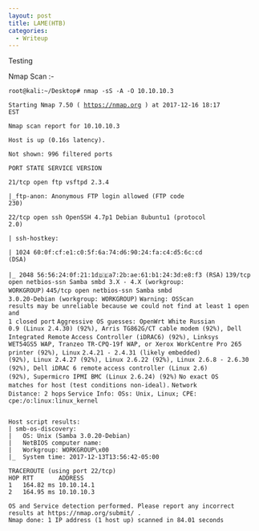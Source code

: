 ```yaml
---
layout: post
title: LAME(HTB)
categories:
  - Writeup
---
```

Testing

Nmap Scan :-
<p Class="message">
<code>root@kali:~/Desktop# nmap -sS -A -O 10.10.10.3</code>

<code>Starting Nmap 7.50 ( https://nmap.org ) at 2017-12-16 18:17 EST</code>

<code>Nmap scan report for 10.10.10.3</code>

<code>Host is up (0.16s latency).</code>

<code>Not shown: 996 filtered ports</code>

<code>PORT    STATE SERVICE     VERSION</code>

<code>21/tcp  open  ftp         vsftpd 2.3.4</code>

<code>|_ftp-anon: Anonymous FTP login allowed (FTP code 230)</code>

<code>22/tcp  open  ssh         OpenSSH 4.7p1 Debian 8ubuntu1 (protocol 2.0)</code>

<code>| ssh-hostkey: </code>

<code>|   1024 60:0f:cf:e1:c0:5f:6a:74:d6:90:24:fa:c4:d5:6c:cd (DSA)</code>

<code>|_  2048 56:56:24:0f:21:1d:de:a7:2b:ae:61:b1:24:3d:e8:f3 (RSA)</code>
<code>139/tcp open  netbios-ssn Samba smbd 3.X - 4.X (workgroup: WORKGROUP)</code>
<code>445/tcp open  netbios-ssn Samba smbd 3.0.20-Debian (workgroup: WORKGROUP)</code>
<code>Warning: OSScan results may be unreliable because we could not find at least 1 open and 1 closed port</code>
<code>Aggressive OS guesses: OpenWrt White Russian 0.9 (Linux 2.4.30) (92%), Arris TG862G/CT cable modem (92%), Dell Integrated Remote</code>
<code>Access Controller (iDRAC6) (92%), Linksys WET54GS5 WAP, Tranzeo TR-CPQ-19f WAP, or Xerox WorkCentre Pro 265 printer (92%), Linux</code>
<code>2.4.21 - 2.4.31 (likely embedded) (92%), Linux 2.4.27 (92%), Linux 2.6.22 (92%), Linux 2.6.8 - 2.6.30 (92%), Dell iDRAC 6 remote</code>
<code>access controller (Linux 2.6) (92%), Supermicro IPMI BMC (Linux 2.6.24) (92%)</code>
<code>No exact OS matches for host (test conditions non-ideal).</code>
<code>Network Distance: 2 hops</code>
<code>Service Info: OSs: Unix, Linux; CPE: cpe:/o:linux:linux_kernel</code>

<code>
Host script results:
| smb-os-discovery: 
|   OS: Unix (Samba 3.0.20-Debian)
|   NetBIOS computer name: 
|   Workgroup: WORKGROUP\x00
|_  System time: 2017-12-13T13:56:42-05:00
</code>
<code>
TRACEROUTE (using port 22/tcp)
HOP RTT       ADDRESS
1   164.82 ms 10.10.14.1
2   164.95 ms 10.10.10.3
</code>
<code>
OS and Service detection performed. Please report any incorrect results at https://nmap.org/submit/ .
Nmap done: 1 IP address (1 host up) scanned in 84.01 seconds
</code>
</p>
